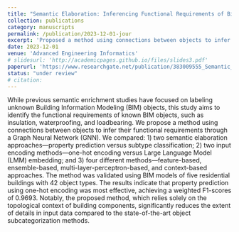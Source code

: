 ```yaml
---
title: "Semantic Elaboration: Inferencing Functional Requirements of Bim Objects"
collection: publications
category: manuscripts
permalink: /publication/2023-12-01-jour
excerpt: 'Proposed a method using connections between objects to infer their functional requirements through a Graph Neural Network (GNN).'
date: 2023-12-01
venue: 'Advanced Engineering Informatics'
# slidesurl: 'http://academicpages.github.io/files/slides3.pdf'
paperurl: 'https://www.researchgate.net/publication/383009555_Semantic_Elaboration_Inferencing_Functional_Requirements_of_Bim_Objects'
status: "under review"
# citation:
---
```


While previous semantic enrichment studies have focused on labeling unknown Building Information Modeling (BIM) objects, this study aims to identify the functional requirements of known BIM objects, such as insulation, waterproofing, and loadbearing. We propose a method using connections between objects to infer their functional requirements through a Graph Neural Network (GNN). We compared: 1) two semantic elaboration approaches—property prediction versus subtype classification; 2) two input encoding methods—one-hot encoding versus Large Language Model (LMM) embedding; and 3) four different methods—feature-based, ensemble-based, multi-layer-perceptron-based, and context-based approaches. The method was validated using BIM models of five residential buildings with 42 object types. The results indicate that property prediction using one-hot encoding was most effective, achieving a weighted F1-scores of 0.9693. Notably, the proposed method, which relies solely on the topological context of building components, significantly reduces the extent of details in input data compared to the state-of-the-art object subcategorization methods.